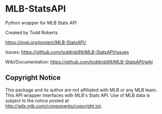 # MLB-StatsAPI

Python wrapper for MLB Stats API

Created by Todd Roberts

https://pypi.org/project/MLB-StatsAPI/

Issues: https://github.com/toddrob99/MLB-StatsAPI/issues

Wiki/Documentation: https://github.com/toddrob99/MLB-StatsAPI/wiki

## Copyright Notice

This package and its author are not affiliated with MLB or any MLB team. This API wrapper interfaces with MLB's Stats API. Use of MLB data is subject to the notice posted at http://gdx.mlb.com/components/copyright.txt.
